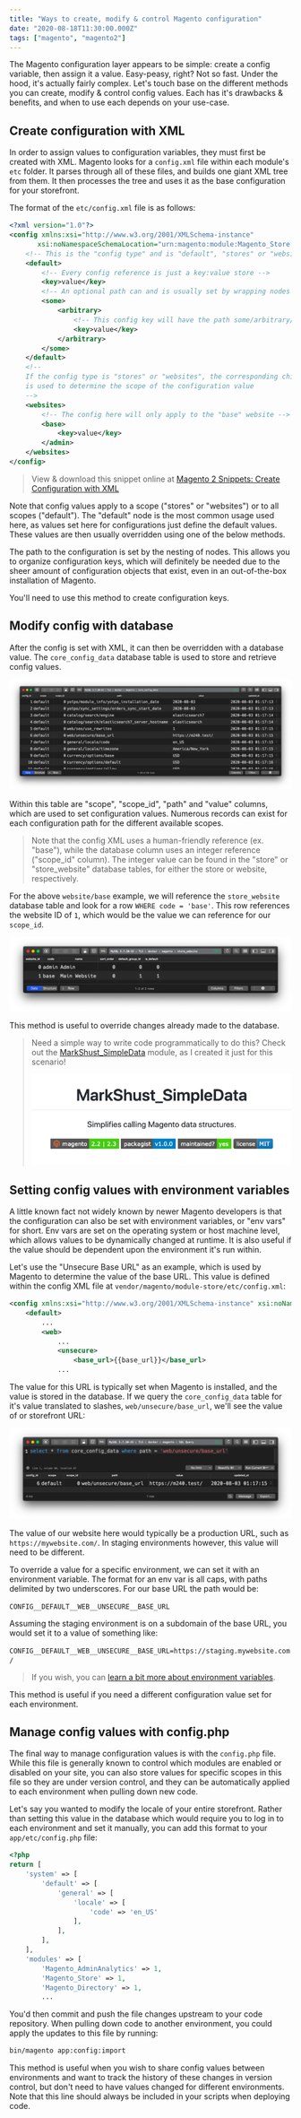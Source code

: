 ```yaml
---
title: "Ways to create, modify & control Magento configuration"
date: "2020-08-18T11:30:00.000Z"
tags: ["magento", "magento2"]
---
```


The Magento configuration layer appears to be simple: create a config variable, then assign it a value. Easy-peasy, right? Not so fast. Under the hood, it's actually fairly complex. Let's touch base on the different methods you can create, modify & control config values. Each has it's drawbacks & benefits, and when to use each depends on your use-case.

## Create configuration with XML

In order to assign values to configuration variables, they must first be created with XML. Magento looks for a `config.xml` file within each module's `etc` folder. It parses through all of these files, and builds one giant XML tree from them. It then processes the tree and uses it as the base configuration for your storefront.

The format of the `etc/config.xml` file is as follows:

```xml
<?xml version="1.0"?>
<config xmlns:xsi="http://www.w3.org/2001/XMLSchema-instance"
       xsi:noNamespaceSchemaLocation="urn:magento:module:Magento_Store:etc/config.xsd">
    <!-- This is the "config type" and is "default", "stores" or "websites" -->
    <default>
        <!-- Every config reference is just a key:value store -->
        <key>value</key>
        <!-- An optional path can and is usually set by wrapping nodes -->
        <some>
            <arbitrary>
                <!-- This config key will have the path some/arbitrary/key -->
                <key>value</key>
            </arbitrary>
        </some>
    </default>
    <!--
    If the config type is "stores" or "websites", the corresponding child node
    is used to determine the scope of the configuration value
    -->
    <websites>
        <!-- The config here will only apply to the "base" website -->
        <base>
            <key>value</key>
        </admin>
    </websites>
</config>
```

> View & download this snippet online at [Magento 2 Snippets: Create Configuration with XML](https://mdotacademy.snippets.cc/collection/magento-2/create-configuration-xml)

Note that config values apply to a scope ("stores" or "websites") or to all scopes ("default"). The "default" node is the most common usage used here, as values set here for configurations just define the default values. These values are then usually overridden using one of the below methods.

The path to the configuration is set by the nesting of nodes. This allows you to organize configuration keys, which will definitely be needed due to the sheer amount of configuration objects that exist, even in an out-of-the-box installation of Magento.

You'll need to use this method to create configuration keys.

## Modify config with database

After the config is set with XML, it can then be overridden with a database value. The `core_config_data` database table is used to store and retrieve config values.

![core_config_data database table](core-config-data.png)

Within this table are "scope", "scope_id", "path" and "value" columns, which are used to set configuration values. Numerous records can exist for each configuration path for the different available scopes.

> Note that the config XML uses a human-friendly reference (ex. "base"), while the database column uses an integer reference ("scope_id" column). The integer value can be found in the "store" or "store_website" database tables, for either the store or website, respectively.

For the above `website/base` example, we will reference the `store_website` database table and look for a row `WHERE code = 'base'`. This row references the website ID of `1`, which would be the value we can reference for our `scope_id`.

![store_website database table](store-website.png)

This method is useful to override changes already made to the database.

> Need a simple way to write code programmatically to do this? Check out the [MarkShust_SimpleData](https://github.com/markshust/magento2-module-simpledata) module, as I created it just for this scenario!
> 
> [![markshust/magento2-module-simpledata](markshust-simpledata.png)](https://github.com/markshust/magento2-module-simpledata)

## Setting config values with environment variables

A little known fact not widely known by newer Magento developers is that the configuration can also be set with environment variables, or "env vars" for short. Env vars are set on the operating system or host machine level, which allows values to be dynamically changed at runtime. It is also useful if the value should be dependent upon the environment it's run within.

Let's use the "Unsecure Base URL" as an example, which is used by Magento to determine the value of the base URL. This value is defined within the config XML file at `vendor/magento/module-store/etc/config.xml`:

```xml
<config xmlns:xsi="http://www.w3.org/2001/XMLSchema-instance" xsi:noNamespaceSchemaLocation="urn:magento:module:Magento_Store:etc/config.xsd">
    <default>
        ...
        <web>
            ...
            <unsecure>
                <base_url>{{base_url}}</base_url>
            ...
```

The value for this URL is typically set when Magento is installed, and the value is stored in the database. If we query the `core_config_data` table for it's value translated to slashes, `web/unsecure/base_url`, we'll see the value of or storefront URL:

![web/unsecure/base_url database value](web-unsecure-base-url.png)

The value of our website here would typically be a production URL, such as `https://mywebsite.com/`. In staging environments however, this value will need to be different.

To override a value for a specific environment, we can set it with an environment variable. The format for an env var is all caps, with paths delimited by two underscores. For our base URL the path would be:

```CONFIG__DEFAULT__WEB__UNSECURE__BASE_URL```

Assuming the staging environment is on a subdomain of the base URL, you would set it to a value of something like:

```CONFIG__DEFAULT__WEB__UNSECURE__BASE_URL=https://staging.mywebsite.com/```

> If you wish, you can [learn a bit more about environment variables](https://en.wikipedia.org/wiki/Environment_variable).

This method is useful if you need a different configuration value set for each environment.

## Manage config values with config.php

The final way to manage configuration values is with the `config.php` file. While this file is generally known to control which modules are enabled or disabled on your site, you can also store values for specific scopes in this file so they are under version control, and they can be automatically applied to each environment when pulling down new code.

Let's say you wanted to modify the locale of your entire storefront. Rather than setting this value in the database which would require you to log in to each environment and set it manually, you can add this format to your `app/etc/config.php` file:

```php
<?php
return [
    'system' => [
        'default' => [
            'general' => [
                'locale' => [
                    'code' => 'en_US'
                ],
            ],
        ],
    ],
    'modules' => [
        'Magento_AdminAnalytics' => 1,
        'Magento_Store' => 1,
        'Magento_Directory' => 1,
        ...
```

You'd then commit and push the file changes upstream to your code repository. When pulling down code to another environment, you could apply the updates to this file by running:

```bash
bin/magento app:config:import
```

This method is useful when you wish to share config values between environments and want to track the history of these changes in version control, but don't need to have values changed for different environments. Note that this line should always be included in your scripts when deploying code.
